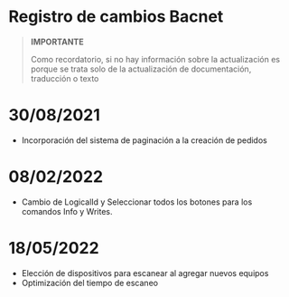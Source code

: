 # Registro de cambios Bacnet


>**IMPORTANTE**
>
>Como recordatorio, si no hay información sobre la actualización es porque se trata solo de la actualización de documentación, traducción o texto

# 30/08/2021

- Incorporación del sistema de paginación a la creación de pedidos


# 08/02/2022

- Cambio de LogicalId y Seleccionar todos los botones para los comandos Info y Writes.


# 18/05/2022

- Elección de dispositivos para escanear al agregar nuevos equipos
- Optimización del tiempo de escaneo
